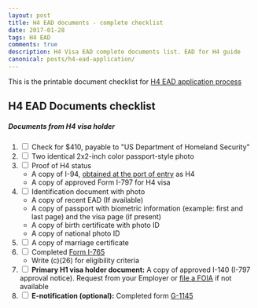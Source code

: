 ```yaml
---
layout: post
title: H4 EAD documents - complete checklist
date: 2017-01-28
tags: H4 EAD
comments: true
description: H4 Visa EAD complete documents list. EAD for H4 guide
canonical: posts/h4-ead-application/
---
```

This is the printable document checklist for [H4 EAD application process](/posts/h4-ead-application/)

## H4 EAD Documents checklist

##### Documents from H4 visa holder

1. <input type="checkbox"/> Check for $410, payable to "US Department of Homeland Security" 
2. <input type="checkbox"/> Two identical 2x2-inch color passport-style photo
3. <input type="checkbox"/> Proof of H4 status 
    - A copy of I-94, [obtained at the port of entry](https://i94.cbp.dhs.gov/I94/#/recent-search) as H4 
    - A copy of approved Form I-797 for H4 visa
4. <input type="checkbox"/> Identification document with photo 
    - A copy of recent EAD (If available)
    - A copy of passport with biometric information (example: first and last page) and the visa page (if present)
    - A copy of birth certificate with photo ID
    - A copy of national photo ID
5. <input type="checkbox"/> A copy of marriage certificate 
6. <input type="checkbox"/> Completed [Form I-765](http://www.uscis.gov/i-765) 
    - Write (c)(26) for eligibility criteria
7. <input type="checkbox"/> **Primary H1 visa holder document:** A copy of approved I-140 (I-797 approval notice). Request from your Employer or [file a FOIA](/posts/how-to-request-FOIA-from-USCIS/) if not available
8. <input type="checkbox"/> **E-notification (optional):** Completed form [G-1145](http://www.uscis.gov/sites/default/files/files/form/g-1145.pdf)
